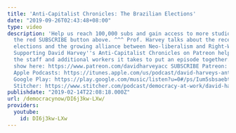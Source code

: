 ```yaml
---
title: 'Anti-Capitalist Chronicles: The Brazilian Elections'
date: "2019-09-26T02:43:48+08:00"
type: video
description: 'Help us reach 100,000 subs and gain access to more studio time! Hit
  the red SUBSCRIBE button above. ^^^ Prof. Harvey talks about the recent Brazilian
  elections and the growing alliance between Neo-liberalism and Right-Wing Populism.
  Supporting David Harvey''s Anti-Capitalist Chronicles on Patreon helps us compensate
  the staff and additional workers it takes to put an episode together. Support the
  show here: https://www.patreon.com/davidharveyacc SUBSCRIBE Patreon: https://www.patreon.com/davidharveyacc
  Apple Podcasts: https://itunes.apple.com/us/podcast/david-harveys-anti-capitalist-chronicles/id1442025854?mt=2
  Google Play: https://play.google.com/music/listen?u=0#/ps/Ium5sbsaebtz3r2aojzeikj6ame
  Stitcher: https://www.stitcher.com/podcast/democracy-at-work/david-harveys-anticapitalist-chronicles?refid=stpr'
publishdate: "2019-02-14T22:08:18.000Z"
url: /democracynow/DI6j3kw-LXw/
providers:
  youtube:
    id: DI6j3kw-LXw
---
```

